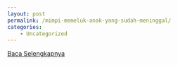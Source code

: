 ```yaml
---
layout: post
permalink: /mimpi-memeluk-anak-yang-sudah-meninggal/
categories:
    - Uncategorized
---
```


[Baca Selengkapnya](/07)